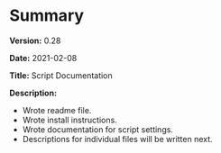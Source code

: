 # Summary

**Version:** 0.28

**Date:** 2021-02-08

**Title:** Script Documentation

**Description:**

* Wrote readme file.
* Wrote install instructions.
* Wrote documentation for script settings.
* Descriptions for individual files will be written next.